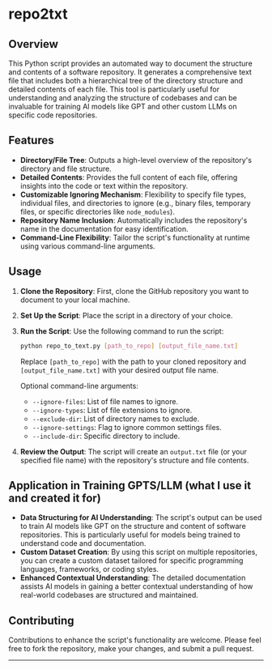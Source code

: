 # repo2txt

## Overview
This Python script provides an automated way to document the structure and contents of a software repository. It generates a comprehensive text file that includes both a hierarchical tree of the directory structure and detailed contents of each file. This tool is particularly useful for understanding and analyzing the structure of codebases and can be invaluable for training AI models like GPT and other custom LLMs on specific code repositories.

## Features
- **Directory/File Tree**: Outputs a high-level overview of the repository's directory and file structure.
- **Detailed Contents**: Provides the full content of each file, offering insights into the code or text within the repository.
- **Customizable Ignoring Mechanism**: Flexibility to specify file types, individual files, and directories to ignore (e.g., binary files, temporary files, or specific directories like `node_modules`).
- **Repository Name Inclusion**: Automatically includes the repository's name in the documentation for easy identification.
- **Command-Line Flexibility**: Tailor the script's functionality at runtime using various command-line arguments.

## Usage
1. **Clone the Repository**: First, clone the GitHub repository you want to document to your local machine.

2. **Set Up the Script**: Place the script in a directory of your choice.

3. **Run the Script**: Use the following command to run the script:
   ```bash
   python repo_to_text.py [path_to_repo] [output_file_name.txt]
   ```
   Replace `[path_to_repo]` with the path to your cloned repository and `[output_file_name.txt]` with your desired output file name.

   Optional command-line arguments:
   - `--ignore-files`: List of file names to ignore.
   - `--ignore-types`: List of file extensions to ignore.
   - `--exclude-dir`: List of directory names to exclude.
   - `--ignore-settings`: Flag to ignore common settings files.
   - `--include-dir`: Specific directory to include.

4. **Review the Output**: The script will create an `output.txt` file (or your specified file name) with the repository's structure and file contents.

## Application in Training GPTS/LLM (what I use it and created it for)
- **Data Structuring for AI Understanding**: The script's output can be used to train AI models like GPT on the structure and content of software repositories. This is particularly useful for models being trained to understand code and documentation.
- **Custom Dataset Creation**: By using this script on multiple repositories, you can create a custom dataset tailored for specific programming languages, frameworks, or coding styles.
- **Enhanced Contextual Understanding**: The detailed documentation assists AI models in gaining a better contextual understanding of how real-world codebases are structured and maintained.

## Contributing
Contributions to enhance the script's functionality are welcome. Please feel free to fork the repository, make your changes, and submit a pull request.

---

